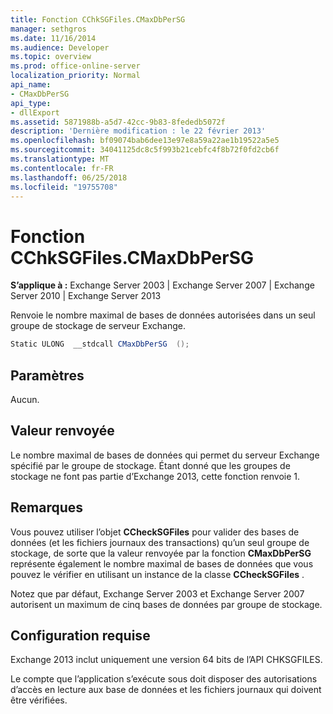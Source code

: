 ```yaml
---
title: Fonction CChkSGFiles.CMaxDbPerSG
manager: sethgros
ms.date: 11/16/2014
ms.audience: Developer
ms.topic: overview
ms.prod: office-online-server
localization_priority: Normal
api_name:
- CMaxDbPerSG
api_type:
- dllExport
ms.assetid: 5871988b-a5d7-42cc-9b83-8fededb5072f
description: 'Dernière modification : le 22 février 2013'
ms.openlocfilehash: bf09074bab6dee13e97e8a59a22ae1b19522a5e5
ms.sourcegitcommit: 34041125dc8c5f993b21cebfc4f8b72f0fd2cb6f
ms.translationtype: MT
ms.contentlocale: fr-FR
ms.lasthandoff: 06/25/2018
ms.locfileid: "19755708"
---
```

# <a name="cchksgfilescmaxdbpersg-function"></a>Fonction CChkSGFiles.CMaxDbPerSG

**S’applique à :** Exchange Server 2003 | Exchange Server 2007 | Exchange Server 2010 | Exchange Server 2013
  
Renvoie le nombre maximal de bases de données autorisées dans un seul groupe de stockage de serveur Exchange.
  
```cs
Static ULONG  __stdcall CMaxDbPerSG  ();

```

## <a name="parameters"></a>Paramètres

Aucun.
  
## <a name="return-value"></a>Valeur renvoyée

Le nombre maximal de bases de données qui permet du serveur Exchange spécifié par le groupe de stockage. Étant donné que les groupes de stockage ne font pas partie d’Exchange 2013, cette fonction renvoie 1.
  
## <a name="remarks"></a>Remarques

Vous pouvez utiliser l’objet **CCheckSGFiles** pour valider des bases de données (et les fichiers journaux des transactions) qu’un seul groupe de stockage, de sorte que la valeur renvoyée par la fonction **CMaxDbPerSG** représente également le nombre maximal de bases de données que vous pouvez le vérifier en utilisant un instance de la classe **CCheckSGFiles** . 
  
Notez que par défaut, Exchange Server 2003 et Exchange Server 2007 autorisent un maximum de cinq bases de données par groupe de stockage.
  
## <a name="requirements"></a>Configuration requise

Exchange 2013 inclut uniquement une version 64 bits de l’API CHKSGFILES.
  
Le compte que l’application s’exécute sous doit disposer des autorisations d’accès en lecture aux base de données et les fichiers journaux qui doivent être vérifiées.
  

